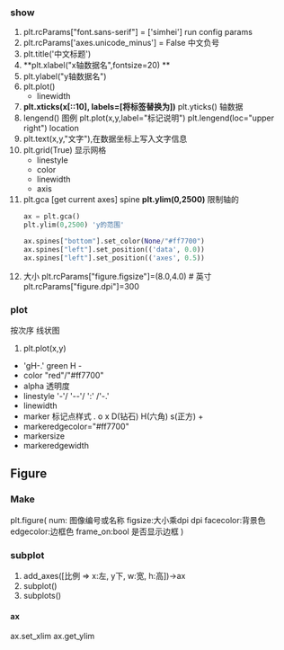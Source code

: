 
### show
1. plt.rcParams["font.sans-serif"] = ['simhei']  run config params
2. plt.rcParams['axes.unicode_minus'] = False  中文负号
3. plt.title('中文标题')
4. **plt.xlabel("x轴数据名",fontsize=20)  **
5. plt.ylabel("y轴数据名")
6. plt.plot()
	- linewidth
7. **plt.xticks(x[::10], labels=[将标签替换为])**
	plt.yticks() 轴数据
8. lengend() 图例
	plt.plot(x,y,label="标记说明")
	plt.lengend(loc="upper right") location
9. plt.text(x,y,"文字"),在数据坐标上写入文字信息
10. plt.grid(True) 显示网格
	-  linestyle
	- color 
	- linewidth
	- axis
11. plt.gca [get current axes] spine
	**plt.ylim(0,2500)** 限制轴的
	```python	  
	ax = plt.gca()
	plt.ylim(0,2500) 'y的范围'
	
	ax.spines["bottom"].set_color(None/"#ff7700")  
	ax.spines["left"].set_position(('data', 0.0))
	ax.spines["left"].set_position(('axes', 0.5))
	```
12. 大小
    plt.rcParams["figure.figsize"]=(8.0,4.0) # 英寸  
	plt.rcParams["figure.dpi"]=300
### plot
按次序 线状图
1. plt.plot(x,y)
- 'gH-.' green H -
- color "red"/"#ff7700"
- alpha 透明度
- linestyle '-'/ '--'/ ':' /'-.'
- linewidth
- marker  标记点样式 . o x D(钻石) H(六角) s(正方) +
- markeredgecolor="#ff7700"
- markersize
- markeredgewidth
## Figure
### Make
plt.figure(
num: 图像编号或名称
figsize:大小乘dpi
dpi
facecolor:背景色
edgecolor:边框色
frame_on:bool 是否显示边框
)

### subplot
1. add_axes([比例 => x:左, y下, w:宽, h:高])->ax 
2. subplot()
3. subplots()
#### ax
ax.set_xlim
ax.get_ylim